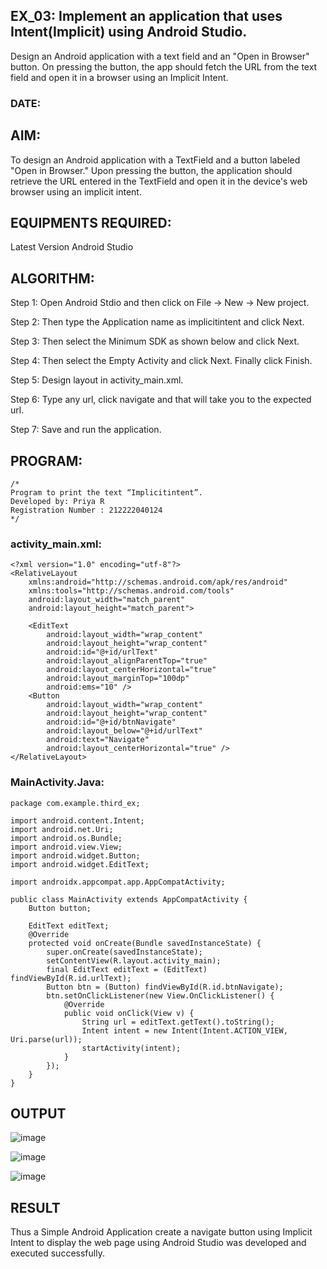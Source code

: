 ## EX_03: Implement an application that uses Intent(Implicit) using Android Studio.
Design an Android application with a text field and an "Open in Browser" button. On pressing the button, the app should fetch the URL from the text field and open it in a browser using an Implicit Intent.

### DATE:

## AIM:

To design an Android application with a TextField and a button labeled "Open in Browser." Upon pressing the button, the application should retrieve the URL entered in the TextField and open it in the device's web browser using an implicit intent.
## EQUIPMENTS REQUIRED:

Latest Version Android Studio

## ALGORITHM:

Step 1: Open Android Stdio and then click on File -> New -> New project.

Step 2: Then type the Application name as implicitintent and click Next.

Step 3: Then select the Minimum SDK as shown below and click Next.

Step 4: Then select the Empty Activity and click Next. Finally click Finish.

Step 5: Design layout in activity_main.xml.

Step 6: Type any url, click navigate and that will take you to the expected url.

Step 7: Save and run the application.

## PROGRAM:
```
/*
Program to print the text “Implicitintent”.
Developed by: Priya R
Registration Number : 212222040124
*/
```

### activity_main.xml:
```
<?xml version="1.0" encoding="utf-8"?>
<RelativeLayout
    xmlns:android="http://schemas.android.com/apk/res/android"
    xmlns:tools="http://schemas.android.com/tools"
    android:layout_width="match_parent"
    android:layout_height="match_parent">

    <EditText
        android:layout_width="wrap_content"
        android:layout_height="wrap_content"
        android:id="@+id/urlText"
        android:layout_alignParentTop="true"
        android:layout_centerHorizontal="true"
        android:layout_marginTop="100dp"
        android:ems="10" />
    <Button
        android:layout_width="wrap_content"
        android:layout_height="wrap_content"
        android:id="@+id/btnNavigate"
        android:layout_below="@+id/urlText"
        android:text="Navigate"
        android:layout_centerHorizontal="true" />
</RelativeLayout>
```

### MainActivity.Java:

```
package com.example.third_ex;

import android.content.Intent;
import android.net.Uri;
import android.os.Bundle;
import android.view.View;
import android.widget.Button;
import android.widget.EditText;

import androidx.appcompat.app.AppCompatActivity;

public class MainActivity extends AppCompatActivity {
    Button button;

    EditText editText;
    @Override
    protected void onCreate(Bundle savedInstanceState) {
        super.onCreate(savedInstanceState);
        setContentView(R.layout.activity_main);
        final EditText editText = (EditText) findViewById(R.id.urlText);
        Button btn = (Button) findViewById(R.id.btnNavigate);
        btn.setOnClickListener(new View.OnClickListener() {
            @Override
            public void onClick(View v) {
                String url = editText.getText().toString();
                Intent intent = new Intent(Intent.ACTION_VIEW, Uri.parse(url));
                startActivity(intent);
            }
        });
    }
}

```

## OUTPUT

![image](https://github.com/user-attachments/assets/a9cdf1e5-8fef-4816-be0c-b50b53829a28)

![image](https://github.com/user-attachments/assets/3b9939bc-eb90-4b91-b7f0-583154c4b991)

![image](https://github.com/user-attachments/assets/c0babd96-fe3f-45e1-ba4e-6d712b956580)



## RESULT
Thus a Simple Android Application create a navigate button using Implicit Intent to display the web page using Android Studio was developed and executed successfully.
